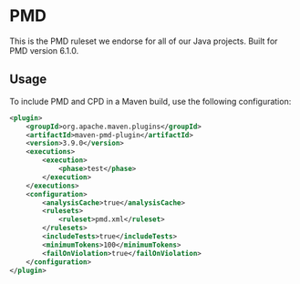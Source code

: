 # PMD

This is the PMD ruleset we endorse for all of our Java projects. Built for PMD version 6.1.0.

## Usage

To include PMD and CPD in a Maven build, use the following configuration:

```xml
<plugin>
    <groupId>org.apache.maven.plugins</groupId>
    <artifactId>maven-pmd-plugin</artifactId>
    <version>3.9.0</version>
    <executions>
        <execution>
            <phase>test</phase>
        </execution>
    </executions>
    <configuration>
        <analysisCache>true</analysisCache>
        <rulesets>
            <ruleset>pmd.xml</ruleset>
        </rulesets>
        <includeTests>true</includeTests>
        <minimumTokens>100</minimumTokens>
        <failOnViolation>true</failOnViolation>
    </configuration>
</plugin>
```

